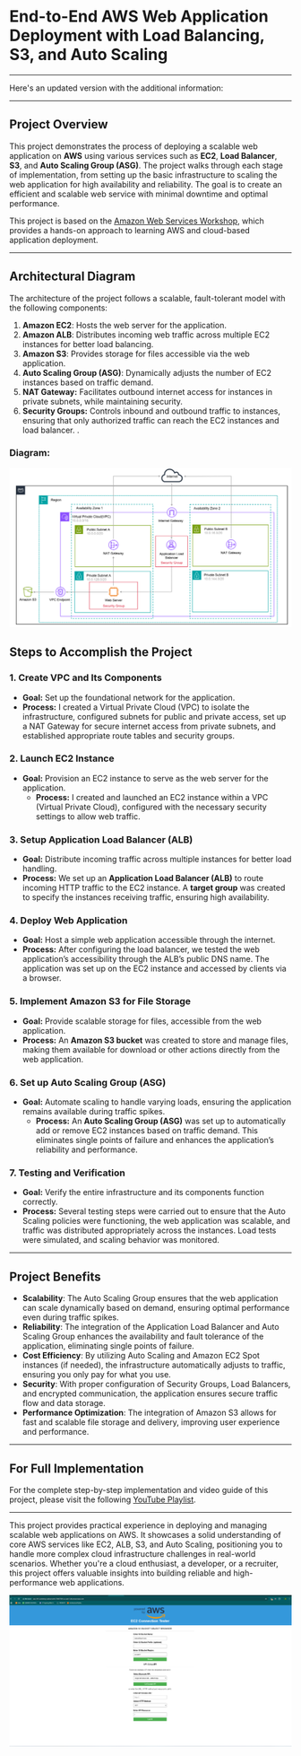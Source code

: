 # End-to-End AWS Web Application Deployment with Load Balancing, S3, and Auto Scaling

---

Here's an updated version with the additional information:

---

## Project Overview

This project demonstrates the process of deploying a scalable web application on **AWS** using various services such as **EC2**, **Load Balancer**, **S3**, and **Auto Scaling Group (ASG)**. The project walks through each stage of implementation, from setting up the basic infrastructure to scaling the web application for high availability and reliability. The goal is to create an efficient and scalable web service with minimal downtime and optimal performance. 

This project is based on the [Amazon Web Services Workshop](https://catalog.workshops.aws/aws101/en-US), which provides a hands-on approach to learning AWS and cloud-based application deployment.

---

## Architectural Diagram

The architecture of the project follows a scalable, fault-tolerant model with the following components:

1. **Amazon EC2**: Hosts the web server for the application.
2. **Amazon ALB**: Distributes incoming web traffic across multiple EC2 instances for better load balancing.
3. **Amazon S3**: Provides storage for files accessible via the web application.
4. **Auto Scaling Group (ASG)**: Dynamically adjusts the number of EC2 instances based on traffic demand.
5. **NAT Gateway:** Facilitates outbound internet access for instances in private subnets, while maintaining security.
6. **Security Groups:** Controls inbound and outbound traffic to instances, ensuring that only authorized traffic can reach the EC2 instances and load balancer.
.

### Diagram:

![Architectural Diagram](Files/Images/architecture_diagram2.png)

## Steps to Accomplish the Project

### 1. Create VPC and Its Components

- **Goal:** Set up the foundational network for the application.
- **Process:** I created a Virtual Private Cloud (VPC) to isolate the infrastructure, configured subnets for public and private access, set up a NAT Gateway for secure internet access from private subnets, and established appropriate route tables and security groups.

### 2. **Launch EC2 Instance**

- **Goal:** Provision an EC2 instance to serve as the web server for the application.
  - **Process:** I created and launched an EC2 instance within a VPC (Virtual Private Cloud), configured with the necessary security settings to allow web traffic.

### 3. **Setup Application Load Balancer (ALB)**

- **Goal:** Distribute incoming traffic across multiple instances for better load handling.
- **Process:** We set up an **Application Load Balancer (ALB)** to route incoming HTTP traffic to the EC2 instance. A **target group** was created to specify the instances receiving traffic, ensuring high availability.

### 4. **Deploy Web Application**

   - **Goal:** Host a simple web application accessible through the internet.
   - **Process:** After configuring the load balancer, we tested the web application’s accessibility through the ALB’s public DNS name. The application was set up on the EC2 instance and accessed by clients via a browser.

### 5. **Implement Amazon S3 for File Storage**

- **Goal:** Provide scalable storage for files, accessible from the web application.
- **Process:** An **Amazon S3 bucket** was created to store and manage files, making them available for download or other actions directly from the web application.

### 6. **Set up Auto Scaling Group (ASG)**

- **Goal:** Automate scaling to handle varying loads, ensuring the application remains available during traffic spikes.
   - **Process:** An **Auto Scaling Group (ASG)** was set up to automatically add or remove EC2 instances based on traffic demand. This eliminates single points of failure and enhances the application’s reliability and performance.

### 7. **Testing and Verification**

   - **Goal:** Verify the entire infrastructure and its components function correctly.
   - **Process:** Several testing steps were carried out to ensure that the Auto Scaling policies were functioning, the web application was scalable, and traffic was distributed appropriately across the instances. Load tests were simulated, and scaling behavior was monitored.

---

## Project Benefits

- **Scalability**: The Auto Scaling Group ensures that the web application can scale dynamically based on demand, ensuring optimal performance even during traffic spikes.
- **Reliability**: The integration of the Application Load Balancer and Auto Scaling Group enhances the availability and fault tolerance of the application, eliminating single points of failure.
- **Cost Efficiency**: By utilizing Auto Scaling and Amazon EC2 Spot instances (if needed), the infrastructure automatically adjusts to traffic, ensuring you only pay for what you use.
- **Security**: With proper configuration of Security Groups, Load Balancers, and encrypted communication, the application ensures secure traffic flow and data storage.
- **Performance Optimization**: The integration of Amazon S3 allows for fast and scalable file storage and delivery, improving user experience and performance.

---

## For Full Implementation

For the complete step-by-step implementation and video guide of this project, please visit the following [YouTube Playlist](https://youtube.com/playlist?list=PLfeBBu8bvwXmDFWLxhOYOLoOsozB4Hkpo&si=14VgvRjLMefrbFSY).

---

This project provides practical experience in deploying and managing scalable web applications on AWS. It showcases a solid understanding of core AWS services like EC2, ALB, S3, and Auto Scaling, positioning you to handle more complex cloud infrastructure challenges in real-world scenarios. Whether you're a cloud enthusiast, a developer, or a recruiter, this project offers valuable insights into building reliable and high-performance web applications.

![Website](<Files/Images/01 Site Working.png>)